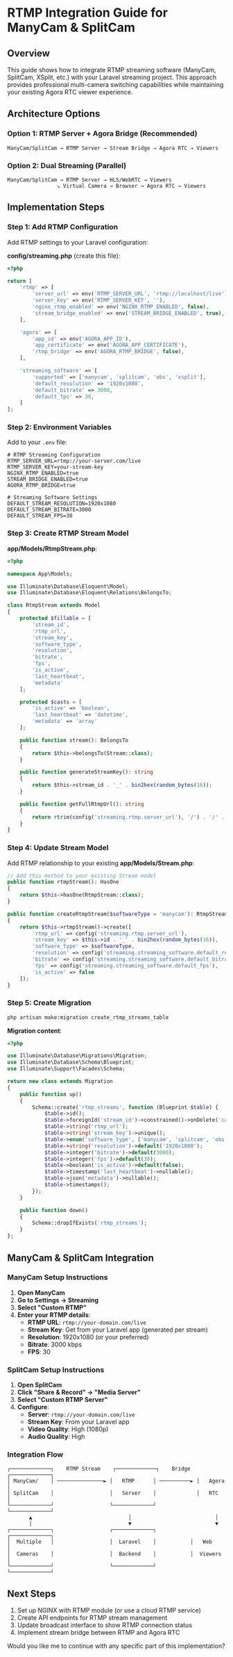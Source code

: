 # RTMP Integration Guide for ManyCam & SplitCam

## Overview

This guide shows how to integrate RTMP streaming software (ManyCam, SplitCam, XSplit, etc.) with your Laravel streaming project. This approach provides professional multi-camera switching capabilities while maintaining your existing Agora RTC viewer experience.

## Architecture Options

### Option 1: RTMP Server + Agora Bridge (Recommended)

```
ManyCam/SplitCam → RTMP Server → Stream Bridge → Agora RTC → Viewers
```

### Option 2: Dual Streaming (Parallel)

```
ManyCam/SplitCam → RTMP Server → HLS/WebRTC → Viewers
                ↘ Virtual Camera → Browser → Agora RTC → Viewers
```

## Implementation Steps

### Step 1: Add RTMP Configuration

Add RTMP settings to your Laravel configuration:

**config/streaming.php** (create this file):

```php
<?php

return [
    'rtmp' => [
        'server_url' => env('RTMP_SERVER_URL', 'rtmp://localhost/live'),
        'server_key' => env('RTMP_SERVER_KEY', ''),
        'nginx_rtmp_enabled' => env('NGINX_RTMP_ENABLED', false),
        'stream_bridge_enabled' => env('STREAM_BRIDGE_ENABLED', true),
    ],

    'agora' => [
        'app_id' => env('AGORA_APP_ID'),
        'app_certificate' => env('AGORA_APP_CERTIFICATE'),
        'rtmp_bridge' => env('AGORA_RTMP_BRIDGE', false),
    ],

    'streaming_software' => [
        'supported' => ['manycam', 'splitcam', 'obs', 'xsplit'],
        'default_resolution' => '1920x1080',
        'default_bitrate' => 3000,
        'default_fps' => 30,
    ]
];
```

### Step 2: Environment Variables

Add to your `.env` file:

```env
# RTMP Streaming Configuration
RTMP_SERVER_URL=rtmp://your-server.com/live
RTMP_SERVER_KEY=your-stream-key
NGINX_RTMP_ENABLED=true
STREAM_BRIDGE_ENABLED=true
AGORA_RTMP_BRIDGE=true

# Streaming Software Settings
DEFAULT_STREAM_RESOLUTION=1920x1080
DEFAULT_STREAM_BITRATE=3000
DEFAULT_STREAM_FPS=30
```

### Step 3: Create RTMP Stream Model

**app/Models/RtmpStream.php**:

```php
<?php

namespace App\Models;

use Illuminate\Database\Eloquent\Model;
use Illuminate\Database\Eloquent\Relations\BelongsTo;

class RtmpStream extends Model
{
    protected $fillable = [
        'stream_id',
        'rtmp_url',
        'stream_key',
        'software_type',
        'resolution',
        'bitrate',
        'fps',
        'is_active',
        'last_heartbeat',
        'metadata'
    ];

    protected $casts = [
        'is_active' => 'boolean',
        'last_heartbeat' => 'datetime',
        'metadata' => 'array'
    ];

    public function stream(): BelongsTo
    {
        return $this->belongsTo(Stream::class);
    }

    public function generateStreamKey(): string
    {
        return $this->stream_id . '_' . bin2hex(random_bytes(16));
    }

    public function getFullRtmpUrl(): string
    {
        return rtrim(config('streaming.rtmp.server_url'), '/') . '/' . $this->stream_key;
    }
}
```

### Step 4: Update Stream Model

Add RTMP relationship to your existing **app/Models/Stream.php**:

```php
// Add this method to your existing Stream model
public function rtmpStream(): HasOne
{
    return $this->hasOne(RtmpStream::class);
}

public function createRtmpStream($softwareType = 'manycam'): RtmpStream
{
    return $this->rtmpStream()->create([
        'rtmp_url' => config('streaming.rtmp.server_url'),
        'stream_key' => $this->id . '_' . bin2hex(random_bytes(16)),
        'software_type' => $softwareType,
        'resolution' => config('streaming.streaming_software.default_resolution'),
        'bitrate' => config('streaming.streaming_software.default_bitrate'),
        'fps' => config('streaming.streaming_software.default_fps'),
        'is_active' => false
    ]);
}
```

### Step 5: Create Migration

```bash
php artisan make:migration create_rtmp_streams_table
```

**Migration content**:

```php
<?php

use Illuminate\Database\Migrations\Migration;
use Illuminate\Database\Schema\Blueprint;
use Illuminate\Support\Facades\Schema;

return new class extends Migration
{
    public function up()
    {
        Schema::create('rtmp_streams', function (Blueprint $table) {
            $table->id();
            $table->foreignId('stream_id')->constrained()->onDelete('cascade');
            $table->string('rtmp_url');
            $table->string('stream_key')->unique();
            $table->enum('software_type', ['manycam', 'splitcam', 'obs', 'xsplit', 'other'])->default('manycam');
            $table->string('resolution')->default('1920x1080');
            $table->integer('bitrate')->default(3000);
            $table->integer('fps')->default(30);
            $table->boolean('is_active')->default(false);
            $table->timestamp('last_heartbeat')->nullable();
            $table->json('metadata')->nullable();
            $table->timestamps();
        });
    }

    public function down()
    {
        Schema::dropIfExists('rtmp_streams');
    }
};
```

## ManyCam & SplitCam Integration

### ManyCam Setup Instructions

1. **Open ManyCam**
2. **Go to Settings → Streaming**
3. **Select "Custom RTMP"**
4. **Enter your RTMP details**:
    - **RTMP URL**: `rtmp://your-domain.com/live`
    - **Stream Key**: Get from your Laravel app (generated per stream)
    - **Resolution**: 1920x1080 (or your preferred)
    - **Bitrate**: 3000 kbps
    - **FPS**: 30

### SplitCam Setup Instructions

1. **Open SplitCam**
2. **Click "Share & Record" → "Media Server"**
3. **Select "Custom RTMP Server"**
4. **Configure**:
    - **Server**: `rtmp://your-domain.com/live`
    - **Stream Key**: From your Laravel app
    - **Video Quality**: High (1080p)
    - **Audio Quality**: High

### Integration Flow

```
┌─────────────┐    RTMP Stream    ┌─────────────┐    Bridge    ┌─────────────┐
│ ManyCam/    │ ───────────────► │   RTMP      │ ──────────► │   Agora     │
│ SplitCam    │                  │   Server    │             │   RTC       │
└─────────────┘                  └─────────────┘             └─────────────┘
       ▲                               │                           │
       │                               ▼                           ▼
┌─────────────┐                  ┌─────────────┐           ┌─────────────┐
│  Multiple   │                  │  Laravel    │           │   Web       │
│  Cameras    │                  │  Backend    │           │  Viewers    │
└─────────────┘                  └─────────────┘           └─────────────┘
```

## Next Steps

1. Set up NGINX with RTMP module (or use a cloud RTMP service)
2. Create API endpoints for RTMP stream management
3. Update broadcast interface to show RTMP connection status
4. Implement stream bridge between RTMP and Agora RTC

Would you like me to continue with any specific part of this implementation?
